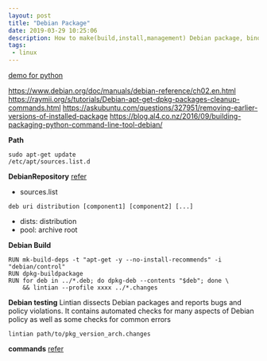 ```yaml
---
layout: post
title: "Debian Package"
date: 2019-03-29 10:25:06
description: How to make(build,install,management) Debian package, binoic
tags:
 - linux
---
```


[demo for python](http://fosshelp.blogspot.com/2014/04/how-to-create-debian-package-for-python.html)



https://www.debian.org/doc/manuals/debian-reference/ch02.en.html
https://raymii.org/s/tutorials/Debian-apt-get-dpkg-packages-cleanup-commands.html
https://askubuntu.com/questions/327951/removing-earlier-versions-of-installed-package
https://blog.al4.co.nz/2016/09/building-packaging-python-command-line-tool-debian/

**Path**
```
sudo apt-get update
/etc/apt/sources.list.d
```

**DebianRepository**
[refer](https://wiki.debian.org/DebianRepository/Format)
- sources.list
```
deb uri distribution [component1] [component2] [...]
```
- dists:  distribution 
- pool: archive root

**Debian Build**

```
RUN mk-build-deps -t "apt-get -y --no-install-recommends" -i "debian/control"
RUN dpkg-buildpackage
RUN for deb in ../*.deb; do dpkg-deb --contents "$deb"; done \
    && lintian --profile xxxx ../*.changes
```

**Debian testing**
Lintian dissects Debian packages and reports bugs and policy violations. It contains automated checks for many aspects of Debian policy as well as some checks for common errors
```
lintian path/to/pkg_version_arch.changes
```

**commands**
[refer](https://wiki.debian.org/DebianPackageManagement)
